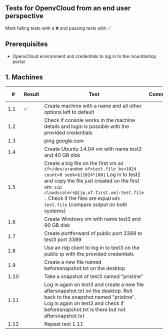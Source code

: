 ## Tests for OpenvCloud from an end user perspective
Mark failing tests with a :x: and passing tests with :white_check_mark:

## Prerequisites
* OpenvCloud environment and credentials to log in to the mountaintop portal

## 1. Machines
| #  | Result|Test | Comment  | Youtrack issue |
|----|-------|-----|----------|----------------|
|1.1 | :white_check_mark: |Create machine with a name and all other options left to default | | |
|1.2 | | Check if console works in the machine details and login is possible with the provided credentials | | |
|1.3 | | ping google.com | | |
|1.4 | | Create Ubuntu 14.04 vm with name test2 and 40 GB disk | | |
|1.5 | | Create a big file on the first vm `dd if=/dev/urandom of=test.file bs=1024 count=0 seek=$[1024*100]` Log in to test2 and copy the file just created on the first vm: `scp cloudscalers@[ip.of.first.vm]:test.file .` Check if the files are equal `md5 test.file` (compare output on both systems) | | |
|1.6 | | Create Windows vm with name test3 and 90 GB disk | | |
|1.7 | | Create portforward of public port 3389 to test3 port 3389 | | |
|1.8 | | Use an rdp client to log in to test3 on the public ip with the provided credentials | | |
|1.9 | | Create a new file named beforesnapshot.txt on the desktop | | |
|1.10| | Take a snapshot of test3 named "pristine" | | |
|1.11| | Log in again on test3 and create a new file aftersnapshot.txt on the desktop. Roll back to the snapshot named "pristine". Log in again on test3 and check if beforesnapshot.txt is there but not aftersnapshot.txt | | |
|1.12| | Repeat test 1.11 | | |